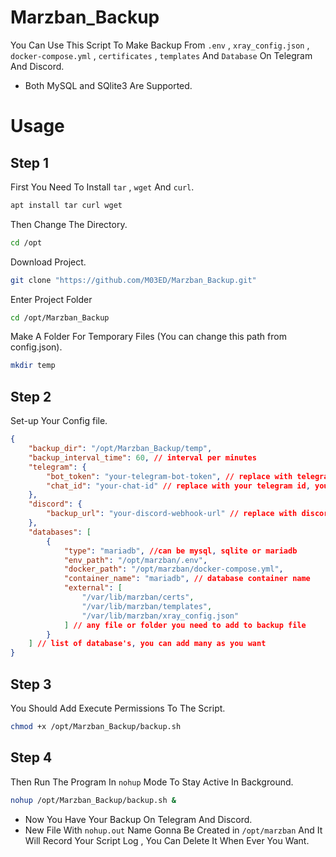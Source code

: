 # Marzban_Backup
You Can Use This Script To Make Backup From `.env` , `xray_config.json` , `docker-compose.yml` , `certificates` , `templates` And `Database` On Telegram And Discord.
- Both MySQL and SQlite3 Are Supported.

# Usage
## Step 1
First You Need To Install `tar` , `wget` And `curl`.
```bash
apt install tar curl wget
```
Then Change The Directory.
```bash
cd /opt
```
Download Project.
```bash 
git clone "https://github.com/M03ED/Marzban_Backup.git"
```
Enter Project Folder
```bash
cd /opt/Marzban_Backup
```
Make A Folder For Temporary Files (You can change this path from config.json).
```bash
mkdir temp
```

## Step 2
Set-up Your Config file.
```json
{
    "backup_dir": "/opt/Marzban_Backup/temp",
    "backup_interval_time": 60, // interval per minutes
    "telegram": {
        "bot_token": "your-telegram-bot-token", // replace with telegram bot token, max to 50mb backup
        "chat_id": "your-chat-id" // replace with your telegram id, you can find it with https://t.me/username_to_id_bot
    },
    "discord": {
        "backup_url": "your-discord-webhook-url" // replace with discord webhook, max to 10mb backup
    },
    "databases": [
        {
            "type": "mariadb", //can be mysql, sqlite or mariadb
            "env_path": "/opt/marzban/.env",
            "docker_path": "/opt/marzban/docker-compose.yml",
            "container_name": "mariadb", // database container name
            "external": [
                "/var/lib/marzban/certs",
                "/var/lib/marzban/templates",
                "/var/lib/marzban/xray_config.json"
            ] // any file or folder you need to add to backup file
        }
    ] // list of database's, you can add many as you want
}
```

## Step 3
You Should Add Execute Permissions To The Script.
```bash
chmod +x /opt/Marzban_Backup/backup.sh
```

## Step 4
Then Run The Program In `nohup` Mode To Stay Active In Background.
```bash
nohup /opt/Marzban_Backup/backup.sh &
```

- Now You Have Your Backup On Telegram And Discord.
- New File With `nohup.out` Name Gonna Be Created in `/opt/marzban` And It Will Record Your Script Log , You Can Delete It When Ever You Want.
